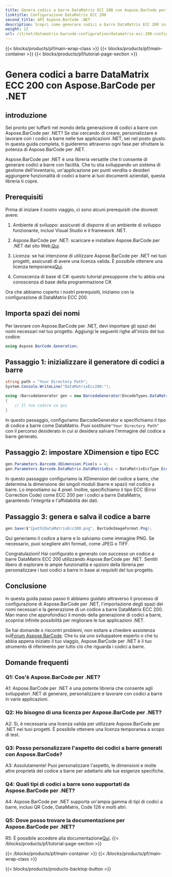 ```yaml
---
title: Genera codici a barre DataMatrix ECC 200 con Aspose.BarCode per .NET
linktitle: Configurazione DataMatrix ECC 200
second_title: API Aspose.BarCode .NET
description: Scopri come generare codici a barre DataMatrix ECC 200 in .NET utilizzando Aspose.BarCode. Semplifica le operazioni con la creazione efficiente di codici a barre.
weight: 12
url: /it/net/datamatrix-barcode-configuration/datamatrix-ecc-200-configuration/
---
```


{{< blocks/products/pf/main-wrap-class >}}
{{< blocks/products/pf/main-container >}}
{{< blocks/products/pf/tutorial-page-section >}}

# Genera codici a barre DataMatrix ECC 200 con Aspose.BarCode per .NET

## introduzione

Sei pronto per tuffarti nel mondo della generazione di codici a barre con Aspose.BarCode per .NET? Se stai cercando di creare, personalizzare e lavorare con i codici a barre nelle tue applicazioni .NET, sei nel posto giusto. In questa guida completa, ti guideremo attraverso ogni fase per sfruttare la potenza di Aspose.BarCode per .NET.

Aspose.BarCode per .NET è una libreria versatile che ti consente di generare codici a barre con facilità. Che tu stia sviluppando un sistema di gestione dell'inventario, un'applicazione per punti vendita o desideri aggiungere funzionalità di codici a barre ai tuoi documenti aziendali, questa libreria ti copre.

## Prerequisiti

Prima di iniziare il nostro viaggio, ci sono alcuni prerequisiti che dovresti avere:

1. Ambiente di sviluppo: assicurati di disporre di un ambiente di sviluppo funzionante, inclusi Visual Studio e il framework .NET.

2.  Aspose.BarCode per .NET: scaricare e installare Aspose.BarCode per .NET dal sito Web,[Qui](https://releases.aspose.com/barcode/net/).

3.  Licenza: se hai intenzione di utilizzare Aspose.BarCode per .NET nei tuoi progetti, assicurati di avere una licenza valida. È possibile ottenere una licenza temporanea[Qui](https://purchase.aspose.com/temporary-license/).

4. Conoscenza di base di C#: questo tutorial presuppone che tu abbia una conoscenza di base della programmazione C#.

Ora che abbiamo coperto i nostri prerequisiti, iniziamo con la configurazione di DataMatrix ECC 200.

## Importa spazi dei nomi

Per lavorare con Aspose.BarCode per .NET, devi importare gli spazi dei nomi necessari nel tuo progetto. Aggiungi le seguenti righe all'inizio del tuo codice:

```csharp
using Aspose.BarCode.Generation;
```

## Passaggio 1: inizializzare il generatore di codici a barre

```csharp
string path = "Your Directory Path";
System.Console.WriteLine("DataMatrixEcc200:");

using (BarcodeGenerator gen = new BarcodeGenerator(EncodeTypes.DataMatrix, "Åspóse.Barcóde©"))
{
    // Il tuo codice va qui
}
```

 In questo passaggio, configuriamo BarcodeGenerator e specifichiamo il tipo di codice a barre come DataMatrix. Puoi sostituire`"Your Directory Path"` con il percorso desiderato in cui si desidera salvare l'immagine del codice a barre generato.

## Passaggio 2: impostare XDimension e tipo ECC

```csharp
gen.Parameters.Barcode.XDimension.Pixels = 4;
gen.Parameters.Barcode.DataMatrix.DataMatrixEcc = DataMatrixEccType.Ecc200;
```

In questo passaggio configuriamo la XDimension del codice a barre, che determina la dimensione dei singoli moduli (barre e spazi) nel codice a barre. Lo impostiamo su 4 pixel. Inoltre, specifichiamo il tipo ECC (Error Correction Code) come ECC 200 per i codici a barre DataMatrix, garantendo l'integrità e l'affidabilità dei dati.

## Passaggio 3: genera e salva il codice a barre

```csharp
gen.Save($"{path}DataMatrixEcc200.png", BarCodeImageFormat.Png);
```

Qui generiamo il codice a barre e lo salviamo come immagine PNG. Se necessario, puoi scegliere altri formati, come JPEG o TIFF.

Congratulazioni! Hai configurato e generato con successo un codice a barre DataMatrix ECC 200 utilizzando Aspose.BarCode per .NET. Sentiti libero di esplorare le ampie funzionalità e opzioni della libreria per personalizzare i tuoi codici a barre in base ai requisiti del tuo progetto.

## Conclusione

In questa guida passo passo ti abbiamo guidato attraverso il processo di configurazione di Aspose.BarCode per .NET, l'importazione degli spazi dei nomi necessari e la generazione di un codice a barre DataMatrix ECC 200. Man mano che approfondisci il mondo della generazione di codici a barre, scoprirai infinite possibilità per migliorare le tue applicazioni .NET.

 Se hai domande o riscontri problemi, non esitare a chiedere assistenza sul[Forum Aspose.BarCode](https://forum.aspose.com/c/barcode/13). Che tu sia uno sviluppatore esperto o che tu abbia appena iniziato il tuo viaggio, Aspose.BarCode per .NET è il tuo strumento di riferimento per tutto ciò che riguarda i codici a barre.

## Domande frequenti

### Q1: Cos'è Aspose.BarCode per .NET?

A1: Aspose.BarCode per .NET è una potente libreria che consente agli sviluppatori .NET di generare, personalizzare e lavorare con codici a barre in varie applicazioni.

### Q2: Ho bisogno di una licenza per Aspose.BarCode per .NET?

A2: Sì, è necessaria una licenza valida per utilizzare Aspose.BarCode per .NET nei tuoi progetti. È possibile ottenere una licenza temporanea a scopo di test.

### Q3: Posso personalizzare l'aspetto dei codici a barre generati con Aspose.BarCode?

A3: Assolutamente! Puoi personalizzare l'aspetto, le dimensioni e molte altre proprietà del codice a barre per adattarlo alle tue esigenze specifiche.

### Q4: Quali tipi di codici a barre sono supportati da Aspose.BarCode per .NET?

A4: Aspose.BarCode per .NET supporta un'ampia gamma di tipi di codici a barre, inclusi QR Code, DataMatrix, Code 128 e molti altri.

### Q5: Dove posso trovare la documentazione per Aspose.BarCode per .NET?

 R5: È possibile accedere alla documentazione[Qui](https://reference.aspose.com/barcode/net/).
{{< /blocks/products/pf/tutorial-page-section >}}

{{< /blocks/products/pf/main-container >}}
{{< /blocks/products/pf/main-wrap-class >}}

{{< blocks/products/products-backtop-button >}}
